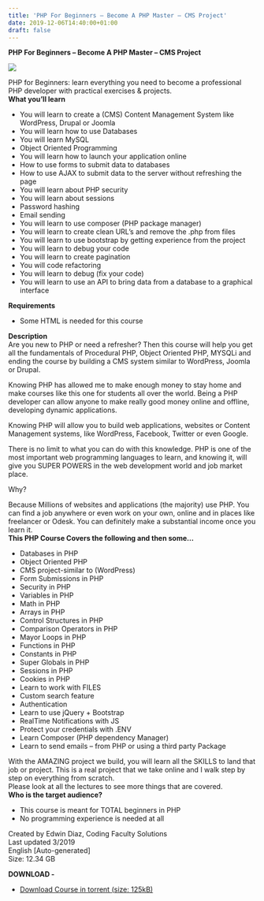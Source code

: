```yaml
---
title: 'PHP For Beginners – Become A PHP Master – CMS Project'
date: 2019-12-06T14:40:00+01:00
draft: false
---
```


**PHP For Beginners – Become A PHP Master – CMS Project**  

[![](https://1.bp.blogspot.com/-gynocTt_atg/XepaN7iz7AI/AAAAAAAABw8/Js6U-bX2m80rYopxPjXh0ugZMiUIoixPwCNcBGAsYHQ/s400/405282_27d2.jpg)](https://1.bp.blogspot.com/-gynocTt_atg/XepaN7iz7AI/AAAAAAAABw8/Js6U-bX2m80rYopxPjXh0ugZMiUIoixPwCNcBGAsYHQ/s1600/405282_27d2.jpg)

PHP for Beginners: learn everything you need to become a professional PHP developer with practical exercises & projects.  
**What you’ll learn**  

*   You will learn to create a (CMS) Content Management System like WordPress, Drupal or Joomla
*   You will learn how to use Databases
*   You will learn MySQL
*   Object Oriented Programming
*   You will learn how to launch your application online
*   How to use forms to submit data to databases
*   How to use AJAX to submit data to the server without refreshing the page
*   You will learn about PHP security
*   You will learn about sessions
*   Password hashing
*   Email sending
*   You will learn to use composer (PHP package manager)
*   You will learn to create clean URL’s and remove the .php from files
*   You will learn to use bootstrap by getting experience from the project
*   You will learn to debug your code
*   You will learn to create pagination
*   You will code refactoring
*   You will learn to debug (fix your code)
*   You will learn to use an API to bring data from a database to a graphical interface

**Requirements**  

*   Some HTML is needed for this course

**Description**  
Are you new to PHP or need a refresher? Then this course will help you get all the fundamentals of Procedural PHP, Object Oriented PHP, MYSQLi and ending the course by building a CMS system similar to WordPress, Joomla or Drupal.  
  
Knowing PHP has allowed me to make enough money to stay home and make courses like this one for students all over the world. Being a PHP developer can allow anyone to make really good money online and offline, developing dynamic applications.  
  
Knowing PHP will allow you to build web applications, websites or Content Management systems, like WordPress, Facebook, Twitter or even Google.  
  
There is no limit to what you can do with this knowledge. PHP is one of the most important web programming languages to learn, and knowing it, will give you SUPER POWERS in the web development world and job market place.  
  
Why?  
  
Because Millions of websites and applications (the majority) use PHP. You can find a job anywhere or even work on your own, online and in places like freelancer or Odesk. You can definitely make a substantial income once you learn it.  
**This PHP Course Covers the following and then some…**  

*   Databases in PHP
*   Object Oriented PHP
*   CMS project-similar to (WordPress)
*   Form Submissions in PHP
*   Security in PHP
*   Variables in PHP
*   Math in PHP
*   Arrays in PHP
*   Control Structures in PHP
*   Comparison Operators in PHP
*   Mayor Loops in PHP
*   Functions in PHP
*   Constants in PHP
*   Super Globals in PHP
*   Sessions in PHP
*   Cookies in PHP
*   Learn to work with FILES
*   Custom search feature
*   Authentication
*   Learn to use jQuery + Bootstrap
*   RealTime Notifications with JS
*   Protect your credentials with .ENV
*   Learn Composer (PHP dependency Manager)
*   Learn to send emails – from PHP or using a third party Package

With the AMAZING project we build, you will learn all the SKILLS to land that job or project. This is a real project that we take online and I walk step by step on everything from scratch.  
Please look at all the lectures to see more things that are covered.  
**Who is the target audience?**  

*   This course is meant for TOTAL beginners in PHP
*   No programming experience is needed at all

Created by Edwin Diaz, Coding Faculty Solutions  
Last updated 3/2019  
English \[Auto-generated\]  
Size: 12.34 GB  
  
**DOWNLOAD -**

*   [Download Course in torrent (size: 125kB)](https://ckk.ai/C9FJr)